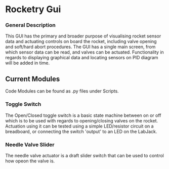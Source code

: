 # Rocketry Gui


### General Description
This GUI has the primary and broader purpose of visualising rocket sensor data and actuating controls on board the rocket, including valve opening and soft/hard abort procedures.
The GUI has a single main screen, from which sensor data can be read, and valves can be actuated. Functionality in regards to displaying graphical data and locating sensors on PID diagram will be added in time.

## Current Modules
Code Modules can be found as .py files under Scripts.

### Toggle Switch
The Open/Closed toggle switch is a basic state machine between on or off which is to be used with regards to opening/closing valves on the rocket. Actuation using it can be tested using a simple LED/resistor circuit on a breadboard, or connecting the switch 'output' to an LED on the LabJack.

### Needle Valve Slider
The needle valve actuator is a draft slider switch that can be used to control how opeon the valve is.
